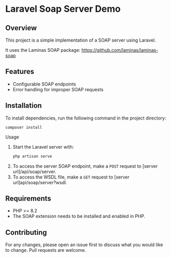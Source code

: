 # Laravel Soap Server Demo

## Overview

This project is a simple implementation of a SOAP server using Laravel.

It uses the Laminas SOAP package: https://github.com/laminas/laminas-soap

## Features

- Configurable SOAP endpoints
- Error handling for improper SOAP requests

## Installation

To install dependencies, run the following command in the project directory:

```
composer install
```

Usage

1. Start the Laravel server with:
    ```bash
    php artisan serve
    ```
2. To access the server SOAP endpoint, make a `POST` request to [server url]/api/soap/server.
3. To access the WSDL file, make a `GET` request to [server url]api/soap/server?wsdl.

## Requirements

- PHP >= 8.2
- The SOAP extension needs to be installed and enabled in PHP.

## Contributing

For any changes, please open an issue first to discuss what you would like to change. Pull requests are welcome.
